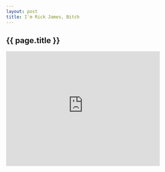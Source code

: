 ```yaml
---
layout: post
title: I'm Rick James, Bitch 
---
```


{{ page.title }}
----------------

<iframe width="420" height="315" src="http://www.youtube.com/embed/G3EtBQZYCmw" frameborder="0" allowfullscreen></iframe>

